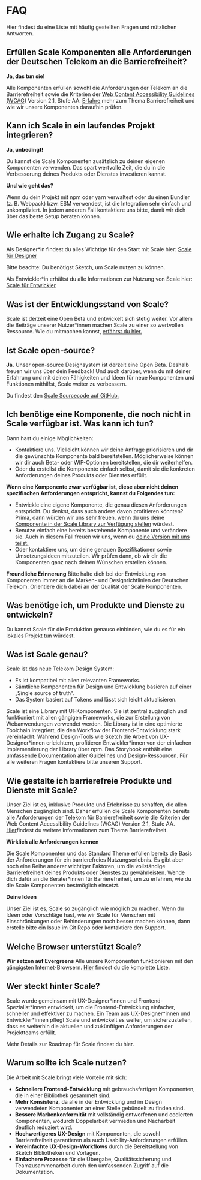 # FAQ

Hier findest du eine Liste mit häufig gestellten Fragen und nützlichen Antworten.

## Erfüllen Scale Komponenten alle Anforderungen der Deutschen Telekom an die Barrierefreiheit?

**Ja, das tun sie!**

Alle Komponenten erfüllen sowohl die Anforderungen der Telekom an die Barrierefreiheit sowie die Kriterien der [Web Content Accessibility Guidelines (WCAG)](https://www.w3.org/TR/WCAG21/) Version 2.1, Stufe AA.
<a href="./?path=/story/scale-for-developers-accessibility--page">Erfahre</a> mehr zum Thema Barrierefreiheit und wie wir unsere Komponenten daraufhin prüfen.

## Kann ich Scale in ein laufendes Projekt integrieren?

**Ja, unbedingt!**

Du kannst die Scale Komponenten zusätzlich zu deinen eigenen Komponenten verwenden.
Das spart wertvolle Zeit, die du in die Verbesserung deines Produkts oder Dienstes investieren kannst.

**Und wie geht das?**

Wenn du dein Projekt mit npm oder yarn verwaltest oder du einen Bundler (z. B. Webpack) bzw. ESM verwendest, ist die Integration sehr einfach und unkompliziert.
In jedem anderen Fall kontaktiere uns bitte, damit wir dich über das beste Setup beraten können.

## Wie erhalte ich Zugang zu Scale?

Als Designer\*in findest du alles Wichtige für den Start mit Scale hier:
<a href="./?path=/story/scale-for-designers-getting-started--page">Scale für Designer</a>

Bitte beachte: Du benötigst Sketch, um Scale nutzen zu können.

Als Entwickler\*in erhältst du alle Informationen zur Nutzung von Scale hier:
<a href="./?path=/story/scale-for-developers-setup--page">Scale für Entwickler</a>

## Was ist der Entwicklungsstand von Scale?

Scale ist derzeit eine Open Beta und entwickelt sich stetig weiter. Vor allem die Beiträge unserer Nutzer*innen machen Scale zu einer so wertvollen Ressource.
Wie du mitmachen kannst, <a href="./?path=/story/community-contributing-to-scale--page">erfährst du hier.</a>

## Ist Scale open-source?

**Ja.**
Unser open-source Designsystem ist derzeit eine Open Beta. Deshalb freuen wir uns über dein Feedback! Und auch darüber, wenn du mit deiner Erfahrung und mit deinen Fähigkeiten und Ideen für neue Komponenten und Funktionen mithilfst, Scale weiter zu verbessern.

Du findest den [Scale Sourcecode auf GitHub.](https://github.com/telekom/scale/)

## Ich benötige eine Komponente, die noch nicht in Scale verfügbar ist. Was kann ich tun?

Dann hast du einige Möglichkeiten:

- Kontaktiere uns. Vielleicht können wir deine Anfrage priorisieren und dir die gewünschte Komponente bald bereitstellen. Möglicherweise können wir dir auch Beta- oder WIP-Optionen bereitstellen, die dir weiterhelfen.
- Oder du erstellst die Komponente einfach selbst, damit sie die konkreten Anforderungen deines Produkts oder Dienstes erfüllt.

**Wenn eine Komponente zwar verfügbar ist, diese aber nicht deinen spezifischen Anforderungen entspricht, kannst du Folgendes tun:**

- Entwickle eine eigene Komponente, die genau diesen Anforderungen entspricht. Du denkst, dass auch andere davon profitieren könnten? Prima, dann würden wir uns sehr freuen, wenn du uns deine <a href="./?path=/story/community-contributing-to-scale--page">Komponente in der Scale Library zur Verfügung stellen</a> würdest.
- Benutze einfach eine bereits bestehende Komponente und verändere sie. Auch in diesem Fall freuen wir uns, wenn du <a href="./?path=/story/community-contributing-to-scale--page"> deine Version mit uns teilst.</a>
- Oder kontaktiere uns, um deine genauen Spezifikationen sowie Umsetzungsideen mitzuteilen. Wir prüfen dann, ob wir dir die Komponenten ganz nach deinen Wünschen erstellen können.

**Freundliche Erinnerung**
Bitte halte dich bei der Entwicklung von Komponenten immer an die Marken- und Designrichtlinien der Deutschen Telekom. Orientiere dich dabei an der Qualität der Scale Komponenten.

## Was benötige ich, um Produkte und Dienste zu entwickeln?

Du kannst Scale für die Produktion genauso einbinden, wie du es für ein lokales Projekt tun würdest.

## Was ist Scale genau?

Scale ist das neue Telekom Design System:

- Es ist kompatibel mit allen relevanten Frameworks.
- Sämtliche Komponenten für Design und Entwicklung basieren auf einer „Single source of truth“.
- Das System basiert auf Tokens und lässt sich leicht aktualisieren.

Scale ist eine Library mit UI-Komponenten. Sie ist zentral zugänglich und funktioniert mit allen gängigen Frameworks, die zur Erstellung von Webanwendungen verwendet werden.
Die Library ist in eine optimierte Toolchain integriert, die den Workflow der Frontend-Entwicklung stark vereinfacht: Während Design-Tools wie Sketch die Arbeit von UX-Designer\*innen erleichtern, profitieren Entwickler\*innen von der einfachen Implementierung der Library über npm.
Das Storybook enthält eine umfassende Dokumentation aller Guidelines und Design-Ressourcen. Für alle weiteren Fragen kontaktiere bitte unseren Support.

## Wie gestalte ich barrierefreie Produkte und Dienste mit Scale?

Unser Ziel ist es, inklusive Produkte und Erlebnisse zu schaffen, die allen Menschen zugänglich sind. Daher erfüllen die Scale Komponenten bereits alle Anforderungen der Telekom für Barrierefreiheit sowie die Kriterien der Web Content Accessibility Guidelines (WCAG) Version 2.1, Stufe AA.
<a href="./?path=/story/scale-for-developers-accessibility--page">Hier</a>findest du weitere Informationen zum Thema Barrierefreiheit.

**Wirklich alle Anforderungen kennen**

Die Scale Komponenten und das Standard Theme erfüllen bereits die Basis der Anforderungen für ein barrierefreies Nutzungserlebnis. Es gibt aber noch eine Reihe anderer wichtiger Faktoren, um die vollständige Barrierefreiheit deines Produkts oder Dienstes zu gewährleisten.
Wende dich dafür an die Berater\*innen für Barrierefreiheit, um zu erfahren, wie du die Scale Komponenten bestmöglich einsetzt.

**Deine Ideen**

Unser Ziel ist es, Scale so zugänglich wie möglich zu machen. Wenn du Ideen oder Vorschläge hast, wie wir Scale für Menschen mit Einschränkungen oder Behinderungen noch besser machen können, dann erstelle bitte ein Issue im Git Repo oder kontaktiere den Support.

## Welche Browser unterstützt Scale?

**Wir setzen auf Evergreens**
Alle unsere Komponenten funktionieren mit den gängigsten Internet-Browsern.
<a href="./?path=/story/scale-for-developers-browser-support--page">Hier</a> findest du die komplette Liste.

## Wer steckt hinter Scale?

Scale wurde gemeinsam mit UX-Designer\*innen und Frontend-Spezialist\*innen entwickelt, um die Frontend-Entwicklung einfacher, schneller und effektiver zu machen.
Ein Team aus UX-Designer*innen und Entwickler\*innen pflegt Scale und entwickelt es weiter, um sicherzustellen, dass es weiterhin die aktuellen und zukünftigen Anforderungen der Projektteams erfüllt.

Mehr Details zur Roadmap für Scale findest du hier.

## Warum sollte ich Scale nutzen?

Die Arbeit mit Scale bringt viele Vorteile mit sich:

- **Schnellere Frontend-Entwicklung** mit gebrauchsfertigen Komponenten, die in einer Bibliothek gesammelt sind.
- **Mehr Konsistenz**, da alle in der Entwicklung und im Design verwendeten Komponenten an einer Stelle gebündelt zu finden sind.
- **Bessere Markenkonformität** mit vollständig entworfenen und codierten Komponenten, wodurch Doppelarbeit vermieden und Nacharbeit deutlich reduziert wird.
- **Hochwertigeres UX-Design** mit Komponenten, die sowohl Barrierefreiheit garantieren als auch Usability-Anforderungen erfüllen.
- **Vereinfachte UX-Design-Workflows** durch die Bereitstellung von Sketch Bibliotheken und Vorlagen.
- **Einfachere Prozesse** für die Übergabe, Qualitätssicherung und Teamzusammenarbeit durch den umfassenden Zugriff auf die Dokumentation.
